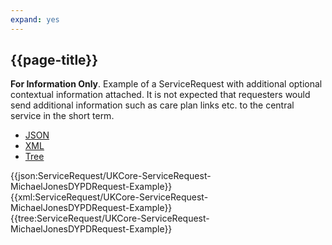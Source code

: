 ```yaml
---
expand: yes
---
```


## {{page-title}}

**For Information Only**. Example of a ServiceRequest with additional optional contextual information attached. It is not expected that requesters would send additional information such as care plan links etc. to the central service in the short term.

<div class="nhsd-!t-margin-bottom-6">
  <ul class="nav nav-tabs" role="tablist">
        <li role="presentation" class="active">
            <a href="#JSON-SR-MJDR-E" role="tab" data-toggle="tab">JSON</a>
        </li>
         <li role="presentation">
            <a href="#XML-SR-MJDR-E" role="tab" data-toggle="tab">XML</a>
        </li>
        <li role="presentation">
            <a href="#Tree-SR-MJDR-E" role="tab" data-toggle="tab">Tree</a>
        </li>
  </ul>
    
  <div class="tab-content snippet">
    <div id="JSON-SR-MJDR-E" role="tabpanel" class="tab-pane active">
{{json:ServiceRequest/UKCore-ServiceRequest-MichaelJonesDYPDRequest-Example}}
    </div>
    <div id="XML-SR-MJDR-E" role="tabpanel" class="tab-pane">
{{xml:ServiceRequest/UKCore-ServiceRequest-MichaelJonesDYPDRequest-Example}}
    </div>
    <div id="Tree-SR-MJDR-E" role="tabpanel" class="tab-pane">
{{tree:ServiceRequest/UKCore-ServiceRequest-MichaelJonesDYPDRequest-Example}}
    </div>
  </div>
</div>